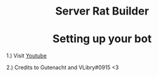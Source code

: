 <h1 align="center">Server Rat Builder</h1>

<h1 align="center">Setting up your bot</h1>

1.) Visit [Youtube](https://youtu.be/0TXGxcebGXI) 

2.) Credits to Gutenacht and VLibry#0915 <3